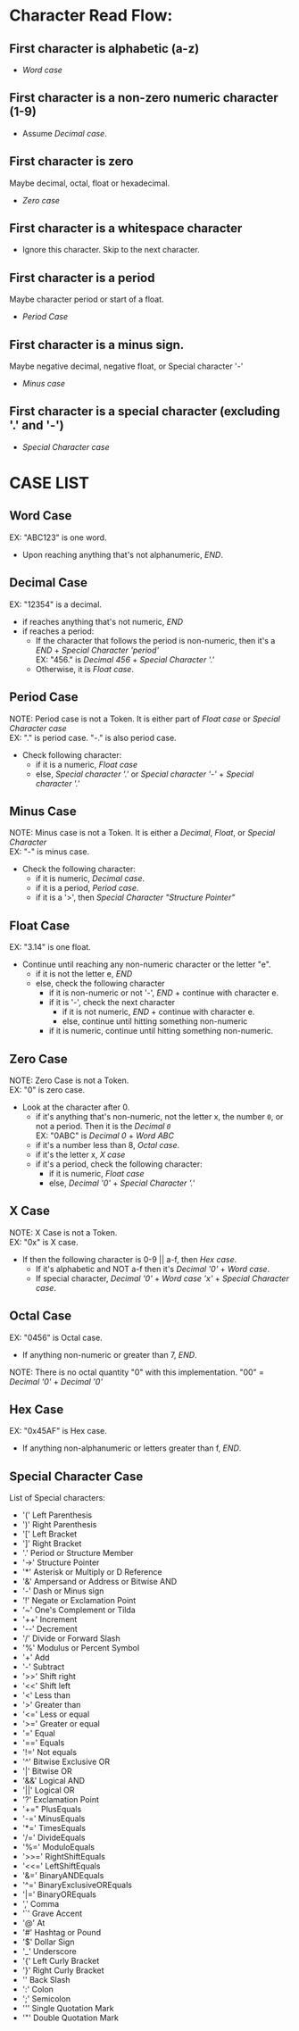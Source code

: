 # Character Read Flow:

## First character is alphabetic (a-z)

* *Word case*

## First character is a non-zero numeric character (1-9)

* Assume *Decimal case*.
	
## First character is zero

Maybe decimal, octal, float or hexadecimal.
* *Zero case*

## First character is a whitespace character

* Ignore this character. Skip to the next character.

## First character is a period

Maybe character period or start of a float.
* *Period Case*

## First character is a minus sign.

Maybe negative decimal, negative float, or Special character '-'
* *Minus case*

## First character is a special character (excluding '.' and '-')

* *Special Character case*

# CASE LIST

## Word Case

EX: "ABC123" is one word.
* Upon reaching anything that's not alphanumeric, *END*.

## Decimal Case

EX: "12354" is a decimal.
* if reaches anything that's not numeric, *END*
* if reaches a period: 
	* If the character that follows the period is non-numeric, then it's a *END* + *Special Character 'period'*  
	EX: "456." is *Decimal 456* + *Special Character '.'*
	* Otherwise, it is *Float case*.

## Period Case

NOTE: Period case is not a Token. It is either part of *Float case* or *Special Character case*  
EX: "." is period case. "-." is also period case.
* Check following character:
	* if it is a numeric, *Float case*
	* else, *Special character '.'* or *Special character '-'* + *Special character '.'*

## Minus Case

NOTE: Minus case is not a Token. It is either a *Decimal*, *Float*, or *Special Character*  
EX: "-" is minus case.
* Check the following character:
	* if it is numeric, *Decimal case*.
	* if it is a period, *Period case*.
	* if it is a '>', then *Special Character "Structure Pointer"*

## Float Case

EX: "3.14" is one float.
* Continue until reaching any non-numeric character or the letter "e".
	* if it is not the letter e, *END*
	* else, check the following character
		* if it is non-numeric or not '-', *END* + continue with character e.
		* if it is '-', check the next character
			* if it is not numeric, *END* + continue with character e.
			* else, continue until hitting something non-numeric
		* if it is numeric, continue until hitting something non-numeric.

## Zero Case

NOTE: Zero Case is not a Token.  
EX: "0" is zero case.
* Look at the character after 0.
	* if it's anything that's non-numeric, not the letter x, the number `0`, or not a period. Then it is the *Decimal `0`*  
	EX: "0ABC" is *Decimal 0* + *Word ABC*
	* if it's a number less than 8, *Octal case*.
	* if it's the letter x, *X case*
	* if it's a period, check the following character:
		* if it is numeric, *Float case*
		* else, *Decimal '0'* + *Special Character '.'*

## X Case

NOTE: X Case is not a Token.  
EX: "0x" is X case.
* If then the following character is 0-9 || a-f, then *Hex case*.
	* If it's alphabetic and NOT a-f then it's *Decimal '0'* + *Word case*.
	* If special character, *Decimal '0'* + *Word case 'x'* + *Special Character case*.
	
## Octal Case

EX: "0456" is Octal case.
* If anything non-numeric or greater than 7, *END*.

NOTE: There is no octal quantity "0" with this implementation. "00" = *Decimal '0'* + *Decimal '0'*

## Hex Case

EX: "0x45AF" is Hex case.
* If anything non-alphanumeric or letters greater than f, *END*.
	
## Special Character Case

List of Special characters:
* '(' Left Parenthesis
* ')' Right Parenthesis
* '[' Left Bracket
* ']' Right Bracket
* '.' Period or Structure Member
* '->' Structure Pointer
* '*' Asterisk or Multiply or D Reference
* '&' Ampersand or Address or Bitwise AND
* '-' Dash or Minus sign
* '!' Negate or Exclamation Point
* '~' One's Complement or Tilda
* '++' Increment
* '--' Decrement
* '/' Divide or Forward Slash
* '%' Modulus or Percent Symbol
* '+' Add
* '-' Subtract
* '>>' Shift right
* '<<' Shift left
* '<' Less than
* '>' Greater than
* '<=' Less or equal
* '>=' Greater or equal
* '=' Equal
* '==' Equals
* '!=' Not equals
* '^' Bitwise Exclusive OR
* '|' Bitwise OR
* '&&' Logical AND
* '||' Logical OR
* '?' Exclamation Point
* '+=" PlusEquals
* '-=' MinusEquals
* '*=' TimesEquals
* '/=' DivideEquals
* '%=' ModuloEquals
* '>>=' RightShiftEquals
* '<<=' LeftShiftEquals
* '&=' BinaryANDEquals
* '^=' BinaryExclusiveOREquals
* '|=' BinaryOREquals
* ',' Comma
* '`' Grave Accent
* '@' At
* '#' Hashtag or Pound
* '$' Dollar Sign
* '_' Underscore
* '{' Left Curly Bracket
* '}' Right Curly Bracket
* '\' Back Slash
* ':' Colon
* ';' Semicolon
* ''' Single Quotation Mark
* '"' Double Quotation Mark
